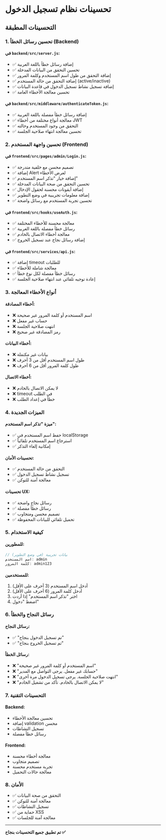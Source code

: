 # تحسينات نظام تسجيل الدخول

## التحسينات المطبقة

### 1. تحسين رسائل الخطأ (Backend)

#### في `backend/src/server.js`:
- ✅ إضافة رسائل خطأ باللغة العربية
- ✅ تحسين التحقق من البيانات المدخلة
- ✅ إضافة التحقق من طول اسم المستخدم وكلمة المرور
- ✅ إضافة التحقق من حالة المستخدم (active/inactive)
- ✅ إضافة تسجيل نشاط تسجيل الدخول في قاعدة البيانات
- ✅ تحسين معالجة الأخطاء العامة

#### في `backend/src/middleware/authenticateToken.js`:
- ✅ إضافة رسائل خطأ مفصلة باللغة العربية
- ✅ معالجة أنواع مختلفة من أخطاء JWT
- ✅ التحقق من وجود المستخدم وحالته
- ✅ تحسين معالجة انتهاء صلاحية الجلسة

### 2. تحسين واجهة المستخدم (Frontend)

#### في `frontend/src/pages/admin/Login.js`:
- ✅ تصميم محسن مع خلفية متدرجة
- ✅ إضافة Alert لعرض الأخطاء
- ✅ إضافة خيار "تذكر اسم المستخدم"
- ✅ تحسين التحقق من صحة البيانات المدخلة
- ✅ إضافة أيقونات محسنة لحقول الإدخال
- ✅ إضافة معلومات تجريبية في وضع التطوير
- ✅ تحسين تجربة المستخدم مع رسائل واضحة

#### في `frontend/src/hooks/useAuth.js`:
- ✅ معالجة محسنة للأخطاء المختلفة
- ✅ رسائل خطأ مفصلة باللغة العربية
- ✅ معالجة أخطاء الاتصال بالخادم
- ✅ إضافة رسائل نجاح عند تسجيل الخروج

#### في `frontend/src/services/api.js`:
- ✅ إضافة timeout للطلبات
- ✅ معالجة شاملة للأخطاء
- ✅ رسائل خطأ مفصلة لكل نوع خطأ
- ✅ إعادة توجيه تلقائي عند انتهاء صلاحية الجلسة

### 3. أنواع الأخطاء المعالجة

#### أخطاء المصادقة:
- ❌ اسم المستخدم أو كلمة المرور غير صحيحة
- ❌ حساب غير مفعل
- ❌ انتهت صلاحية الجلسة
- ❌ رمز المصادقة غير صحيح

#### أخطاء البيانات:
- ❌ بيانات غير مكتملة
- ❌ طول اسم المستخدم أقل من 3 أحرف
- ❌ طول كلمة المرور أقل من 6 أحرف

#### أخطاء الاتصال:
- ❌ لا يمكن الاتصال بالخادم
- ❌ timeout في الطلب
- ❌ خطأ في إعداد الطلب

### 4. الميزات الجديدة

#### ميزة "تذكر اسم المستخدم":
- ✅ حفظ اسم المستخدم في localStorage
- ✅ استرجاع اسم المستخدم تلقائياً
- ✅ إمكانية إلغاء التذكر

#### تحسينات الأمان:
- ✅ التحقق من حالة المستخدم
- ✅ تسجيل نشاط تسجيل الدخول
- ✅ معالجة آمنة للتوكن

#### تحسينات UX:
- ✅ رسائل نجاح واضحة
- ✅ رسائل خطأ مفصلة
- ✅ تصميم محسن ومتجاوب
- ✅ تحميل تلقائي للبيانات المحفوظة

### 5. كيفية الاستخدام

#### للمطورين:
```javascript
// بيانات تجريبية (في وضع التطوير)
اسم المستخدم: admin
كلمة المرور: admin123
```

#### للمستخدمين:
1. أدخل اسم المستخدم (3 أحرف على الأقل)
2. أدخل كلمة المرور (6 أحرف على الأقل)
3. اختر "تذكر اسم المستخدم" إذا أردت
4. اضغط "دخول"

### 6. رسائل النجاح والخطأ

#### رسائل النجاح:
- ✅ "تم تسجيل الدخول بنجاح"
- ✅ "تم تسجيل الخروج بنجاح"

#### رسائل الخطأ:
- ❌ "اسم المستخدم أو كلمة المرور غير صحيحة"
- ❌ "حسابك غير مفعل. يرجى التواصل مع المدير"
- ❌ "انتهت صلاحية الجلسة. يرجى تسجيل الدخول مرة أخرى"
- ❌ "لا يمكن الاتصال بالخادم. تأكد من تشغيل الخادم"

### 7. التحسينات التقنية

#### Backend:
- تحسين معالجة الأخطاء
- إضافة validation محسن
- تسجيل النشاطات
- رسائل خطأ مفصلة

#### Frontend:
- معالجة أخطاء محسنة
- تصميم متجاوب
- تجربة مستخدم محسنة
- معالجة حالات التحميل

### 8. الأمان

- ✅ التحقق من صحة البيانات
- ✅ معالجة آمنة للتوكن
- ✅ تسجيل النشاطات
- ✅ حماية من XSS
- ✅ معالجة آمنة للجلسات

---

**تم تطبيق جميع التحسينات بنجاح ✅** 